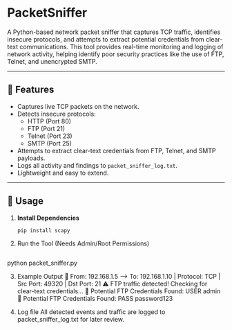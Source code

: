 # PacketSniffer

A Python-based network packet sniffer that captures TCP traffic, identifies insecure protocols, and attempts to extract potential credentials from clear-text communications. This tool provides real-time monitoring and logging of network activity, helping identify poor security practices like the use of FTP, Telnet, and unencrypted SMTP.

---

## 📌 Features

- Captures live TCP packets on the network.
- Detects insecure protocols:
  - HTTP (Port 80)
  - FTP (Port 21)
  - Telnet (Port 23)
  - SMTP (Port 25)
- Attempts to extract clear-text credentials from FTP, Telnet, and SMTP payloads.
- Logs all activity and findings to `packet_sniffer_log.txt`.
- Lightweight and easy to extend.

---

## 🚀 Usage

1. **Install Dependencies**
   ```bash
   pip install scapy
   
2. Run the Tool (Needs Admin/Root Permissions)
   ```bash
  python packet_sniffer.py
  
3. Example Output
📡 From: 192.168.1.5 --> To: 192.168.1.10 | Protocol: TCP | Src Port: 49320 | Dst Port: 21
⚠️  FTP traffic detected! Checking for clear-text credentials...
🚨 Potential FTP Credentials Found: USER admin
🚨 Potential FTP Credentials Found: PASS password123

4. Log file
   All detected events and traffic are logged to packet_sniffer_log.txt for later review.

